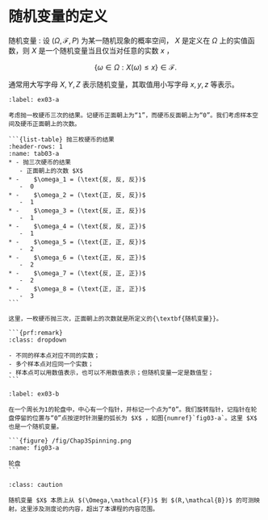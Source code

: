 # 随机变量的定义

随机变量
: 设 $(\Omega,\mathcal{F},P)$ 为某一随机现象的概率空间， $X$ 是定义在 $\Omega$ 上的实值函数，则 $X$ 是一个随机变量当且仅当对任意的实数 $x$ ，

$$
\{\omega \in \Omega: X(\omega) \leq x\} \in \mathcal{F}.
$$

通常用大写字母 $X,Y,Z$ 表示随机变量，其取值用小写字母 $x,y,z$ 等表示。


````{prf:example}
:label: ex03-a

考虑抛一枚硬币三次的结果。记硬币正面朝上为“1”，而硬币反面朝上为“0”。我们考虑样本空间及硬币正面朝上的次数。

```{list-table} 抛三枚硬币的结果
:header-rows: 1
:name: tab03-a
* - 抛三次硬币的结果 
   - 正面朝上的次数 $X$  
* -    $\omega_1 = (\text{反, 反, 反})$ 
   -  0
* -    $\omega_2 = (\text{正, 反, 反})$ 
   -  1
* -    $\omega_3 = (\text{反, 正, 反})$ 
   -  1
* -    $\omega_4 = (\text{反, 反, 正})$ 
   -  1
* -    $\omega_5 = (\text{正, 正, 反})$ 
   -  2
* -    $\omega_6 = (\text{正, 反, 正})$ 
   -  2
* -    $\omega_7 = (\text{反, 正, 正})$ 
   -  2
* -    $\omega_8 = (\text{正, 正, 正})$ 
   -  3
```

这里，一枚硬币抛三次，正面朝上的次数就是所定义的{\textbf{随机变量}}。

```{prf:remark}
:class: dropdown

- 不同的样本点对应不同的实数；
- 多个样本点对应同一个实数；
- 样本点可以用数值表示，也可以不用数值表示；但随机变量一定是数值型；
```
````


````{prf:example}
:label: ex03-b

在一个周长为1的轮盘中，中心有一个指针，并标记一个点为“0”。我们旋转指针，记指针在轮盘停留的位置与“0”点按逆时针测量的弧长为 $X$ ，如图{numref}`fig03-a`。这里 $X$ 也是一个随机变量。

```{figure} /fig/Chap3Spinning.png
:name: fig03-a

轮盘
```
````

`````{admonition} Summary
:class: caution

随机变量 $X$ 本质上从 $(\Omega,\mathcal{F})$ 到 $(R,\mathcal{B})$ 的可测映射。这里涉及测度论的内容，超出了本课程的内容范围。
`````







